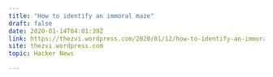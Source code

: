 ```yaml
---
title: "How to identify an immoral maze"
draft: false
date: 2020-01-14T04:01:39Z
link: https://thezvi.wordpress.com/2020/01/12/how-to-identify-an-immoral-maze/?utm_medium=RSS&utm_source=hune
site: thezvi.wordpress.com
topic: Hacker News  

---
```

